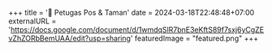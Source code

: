+++
title = '💂 Petugas Pos & Taman'
date = 2024-03-18T22:48:48+07:00
externalURL = 'https://docs.google.com/document/d/1wmdqSlR7bnE3eKftS89f7sxj6yCgZEvZhZORbBemUAA/edit?usp=sharing'
featuredImage = "featured.png"
+++

